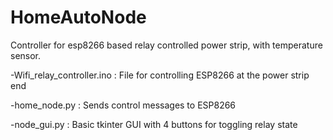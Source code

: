 # HomeAutoNode
Controller for esp8266 based relay controlled power strip, with temperature sensor.

-Wifi_relay_controller.ino : File for controlling ESP8266 at the power strip end

-home_node.py              : Sends control messages to ESP8266

-node_gui.py               : Basic tkinter GUI with 4 buttons for toggling relay state

